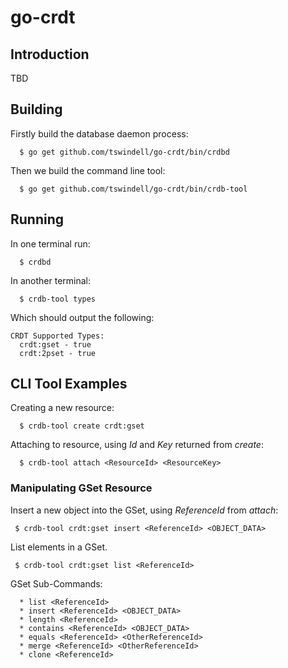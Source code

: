 # go-crdt

## Introduction

TBD

## Building

Firstly build the database daemon process:

```
  $ go get github.com/tswindell/go-crdt/bin/crdbd
```

Then we build the command line tool:

```
  $ go get github.com/tswindell/go-crdt/bin/crdb-tool
```

## Running

In one terminal run:
```
  $ crdbd
```

In another terminal:
```
  $ crdb-tool types
```

Which should output the following:

```
CRDT Supported Types:
  crdt:gset - true
  crdt:2pset - true
```

## CLI Tool Examples

Creating a new resource:
```
  $ crdb-tool create crdt:gset
```

Attaching to resource, using *Id* and *Key* returned from *create*:
```
  $ crdb-tool attach <ResourceId> <ResourceKey>
```

### Manipulating GSet Resource
Insert a new object into the GSet, using *ReferenceId* from *attach*:
```
 $ crdb-tool crdt:gset insert <ReferenceId> <OBJECT_DATA>
```

List elements in a GSet.
```
 $ crdb-tool crdt:gset list <ReferenceId>
```

GSet Sub-Commands:
```
  * list <ReferenceId>
  * insert <ReferenceId> <OBJECT_DATA>
  * length <ReferenceId>
  * contains <ReferenceId> <OBJECT_DATA>
  * equals <ReferenceId> <OtherReferenceId>
  * merge <ReferenceId> <OtherReferenceId>
  * clone <ReferenceId>
```
